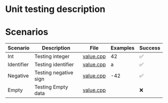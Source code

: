 # Unit testing description

# Scenarios

| Scenario  | Description                           | File                                          | Examples  | Success   |
| --------- | ------------------------------------- | --------------------------------------------- | --------- | --------- |
| Int       | Testing integer                       | [value.cpp](../../../tests/unit/value.cpp)    | 42        | ✅        |
| Identifier| Testing identifier                    | [value.cpp](../../../tests/unit/value.cpp)    | a         | ✅        |
| Negative  | Testing negative sign                 | [value.cpp](../../../tests/unit/value.cpp)    | -42       | ✅        |
| Empty     | Testing Empty data                    |[value.cpp](../../../tests/unit/value.cpp)     |           | ❌        |

